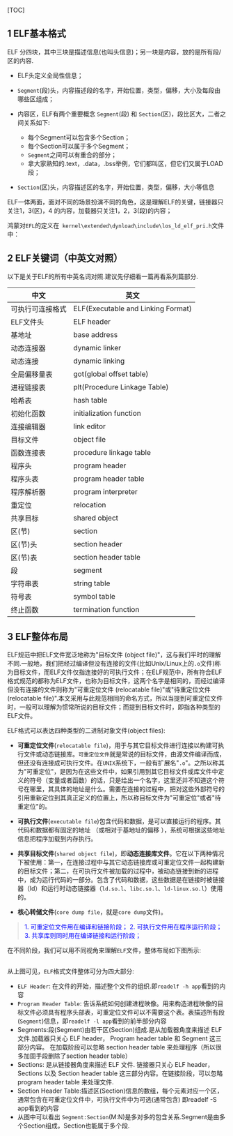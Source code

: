 [TOC]

## 1 ELF基本格式

ELF 分四块，其中三块是描述信息(也叫头信息)；另一块是内容，放的是所有段/区的内容.

* ELF头定义全局性信息；

* `Segment`(段)头，内容描述段的名字，开始位置，类型，偏移，大小及每段由哪些区组成；

* 内容区，ELF有两个重要概念 `Segment`(段) 和 `Section`(区)，段比区大，二者之间关系如下:

    - 每个Segment可以包含多个Section；
    - 每个Section可以属于多个Segment；
    - `Segment`之间可以有重合的部分；
    - 拿大家熟知的.text，.data，.bss举例，它们都叫区，但它们又属于LOAD段；

* `Section`(区)头，内容描述区的名字，开始位置，类型，偏移，大小等信息

ELF一体两面，面对不同的场景扮演不同的角色，这是理解ELF的关键，链接器只关注1，3(区)，4 的内容，加载器只关注1，2，3(段)的内容；

鸿蒙对`EFL`的定义在` kernel\extended\dynload\include\los_ld_elf_pri.h`文件中：

## 2 ELF关键词（中英文对照）

以下是关于ELF的所有中英名词对照.建议先仔细看一篇再看系列篇部分.

| 中文 | 英文 |
| ---- | ---- |
| 可执行可连接格式  | ELF(Executable and Linking Format) |
| ELF文件头         | ELF header |
| 基地址            | base address |
| 动态连接器        | dynamic linker |
| 动态连接          | dynamic linking |
| 全局偏移量表      | got(global offset table) |
| 进程链接表        | plt(Procedure Linkage Table) | 
| 哈希表            | hash table |
| 初始化函数        | initialization function |
| 连接编辑器        | link editor |
| 目标文件          | object file |
| 函数连接表        | procedure linkage table |
| 程序头            | program header |
| 程序头表          | program header table |
| 程序解析器        | program interpreter |
| 重定位            | relocation |
| 共享目标          | shared object |
| 区(节)            | section |
| 区(节)头          | section header |
| 区(节)表          | section header table |
| 段                | segment |
| 字符串表          | string table |
| 符号表            | symbol table |
| 终止函数          | termination function |

## 3 ELF整体布局

ELF规范中把ELF文件宽泛地称为"目标文件 (object file)"，这与我们平时的理解不同.一般地，我们把经过编译但没有连接的文件(比如Unix/Linux上的`.o`文件)称为目标文件，而ELF文件仅指连接好的可执行文件；在ELF规范中，所有符合ELF格式规范的都称为ELF文件，也称为目标文件，这两个名字是相同的，而经过编译但没有连接的文件则称为"可重定位文件 (relocatable file)"或"待重定位文件 (relocatable file)".本文采用与此规范相同的命名方式，所以当提到可重定位文件时，一般可以理解为惯常所说的目标文件；而提到目标文件时，即指各种类型的ELF文件。

ELF格式可以表达四种类型的二进制对象文件(object files):

* **可重定位文件**(`relocatable file`)，用于与其它目标文件进行连接以构建可执行文件或动态链接库。`可重定位文件`就是常说的目标文件，由源文件编译而成，但还没有连接成可执行文件。在`UNIX`系统下，一般有扩展名"`.o`"。之所以称其为"可重定位"，是因为在这些文件中，如果引用到其它目标文件或库文件中定义的符号（变量或者函数）的话，只是给出一个名字，这里还并不知道这个符号在哪里，其具体的地址是什么。需要在连接的过程中，把对这些外部符号的引用重新定位到其真正定义的位置上，所以称目标文件为"可重定位"或者"待重定位"的。

* **可执行文件**(`executable file`)包含代码和数据，是可以直接运行的程序。其代码和数据都有固定的地址 （或相对于基地址的偏移 ），系统可根据这些地址信息把程序加载到内存执行。

* **共享目标文件**(`shared object file`)，即**动态连接库文件**。它在以下两种情况下被使用：第一，在连接过程中与其它动态链接库或可重定位文件一起构建新的目标文件；第二，在可执行文件被加载的过程中，被动态链接到新的进程中，成为运行代码的一部分。包含了代码和数据，这些数据是在链接时被链接器（ld）和运行时动态链接器（`ld.so.l`、`libc.so.l`、`ld-linux.so.l`）使用的。

* **核心转储文件**(`core dump file`，就是`core dump`文件)。

> <font color="blue">
> 1. 可重定位文件用在编译和链接阶段；
> 2. 可执行文件用在程序运行阶段；
> 3. 共享库则同时用在编译链接和运行阶段；
> </font>

在不同阶段，我们可以用不同视角来理解`ELF`文件，整体布局如下图所示:

<img src="">

从上图可见，`ELF`格式文件整体可分为四大部分:

* `ELF Header`: 在文件的开始，描述整个文件的组织.即`readelf -h app`看到的内容
* `Program Header Table`: 告诉系统如何创建进程映像。用来构造进程映像的目标文件必须具有程序头部表，可重定位文件可以不需要这个表。表描述所有段(`Segment`)信息，即`readelf -l app`看到的前半部分内容
* Segments:段(Segment)由若干区(Section)组成.是从加载器角度来描述 ELF 文件.加载器只关心 ELF header， Program header table 和 Segment 这三部分内容。 在加载阶段可以忽略 section header table 来处理程序（所以很多加固手段删除了section header table）
* Sections: 是从链接器角度来描述 ELF 文件. 链接器只关心 ELF header，Sections 以及 Section header table 这三部分内容。在链接阶段，可以忽略 program header table 来处理文件.
* Section Header Table:描述区(Section)信息的数组，每个元素对应一个区，通常包含在可重定位文件中，可执行文件中为可选(通常包含) 即readelf -S app看到的内容
* 从图中可以看出 `Segment:Section`(M:N)是多对多的包含关系.Segment是由多个Section组成，Section也能属于多个段.